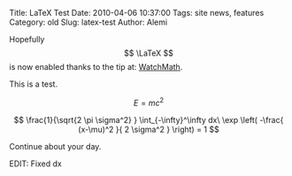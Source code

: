 Title: LaTeX Test
Date: 2010-04-06 10:37:00
Tags: site news, features
Category: old
Slug: latex-test
Author: Alemi


Hopefully $$ \LaTeX $$ is now enabled thanks to the tip at: <a href="http://watchmath.com/vlog/?p=438">WatchMath</a>.

This is a test.

$$ E = mc^2 $$

$$ \frac{1}{\sqrt{2 \pi \sigma^2} } \int_{-\infty}^\infty dx\  \exp \left( -\frac{ (x-\mu)^2 }{ 2 \sigma^2 } \right) = 1 $$

Continue about your day.

EDIT: Fixed dx
